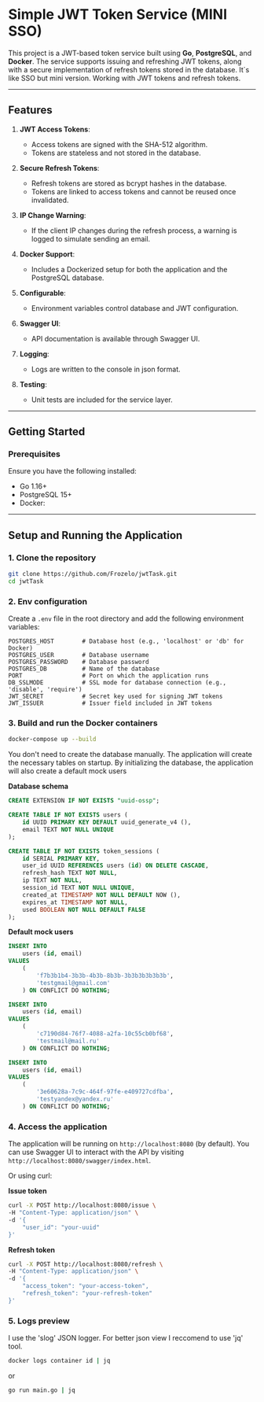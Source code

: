 # Simple JWT Token Service (MINI SSO)

This project is a JWT-based token service built using **Go**, **PostgreSQL**, and **Docker**. The service supports issuing and refreshing JWT tokens, along with a secure implementation of refresh tokens stored in the database.
It`s like SSO but mini version. Working with JWT tokens and refresh tokens.

---

## **Features**

1. **JWT Access Tokens**:
   - Access tokens are signed with the SHA-512 algorithm.
   - Tokens are stateless and not stored in the database.

2. **Secure Refresh Tokens**:
   - Refresh tokens are stored as bcrypt hashes in the database.
   - Tokens are linked to access tokens and cannot be reused once invalidated.

3. **IP Change Warning**:
   - If the client IP changes during the refresh process, a warning is logged to simulate sending an email.

4. **Docker Support**:
   - Includes a Dockerized setup for both the application and the PostgreSQL database.

5. **Configurable**:
   - Environment variables control database and JWT configuration.

6. **Swagger UI**:
   - API documentation is available through Swagger UI.

7. **Logging**:
    - Logs are written to the console in json format.

8. **Testing**:
    - Unit tests are included for the service layer.

---

## **Getting Started**

### **Prerequisites**

Ensure you have the following installed:

- Go 1.16+
- PostgreSQL 15+
- Docker:

---

## **Setup and Running the Application**

### **1. Clone the repository**

```bash
git clone https://github.com/Frozelo/jwtTask.git
cd jwtTask
```

### **2. Env configuration**

Create a `.env` file in the root directory and add the following environment variables:

```env
POSTGRES_HOST        # Database host (e.g., 'localhost' or 'db' for Docker)
POSTGRES_USER        # Database username
POSTGRES_PASSWORD    # Database password
POSTGRES_DB          # Name of the database
PORT                 # Port on which the application runs
DB_SSLMODE           # SSL mode for database connection (e.g., 'disable', 'require')
JWT_SECRET           # Secret key used for signing JWT tokens
JWT_ISSUER           # Issuer field included in JWT tokens
```

### **3. Build and run the Docker containers**

```bash
docker-compose up --build
```

You don't need to create the database manually. The application will create the necessary tables on startup. By initializing the database, the application will also create a default mock users

**Database schema**

```sql
CREATE EXTENSION IF NOT EXISTS "uuid-ossp";

CREATE TABLE IF NOT EXISTS users (
    id UUID PRIMARY KEY DEFAULT uuid_generate_v4 (),
    email TEXT NOT NULL UNIQUE
);

CREATE TABLE IF NOT EXISTS token_sessions (
    id SERIAL PRIMARY KEY,
    user_id UUID REFERENCES users (id) ON DELETE CASCADE,
    refresh_hash TEXT NOT NULL,
    ip TEXT NOT NULL,
    session_id TEXT NOT NULL UNIQUE,
    created_at TIMESTAMP NOT NULL DEFAULT NOW (),
    expires_at TIMESTAMP NOT NULL,
    used BOOLEAN NOT NULL DEFAULT FALSE
);
```

**Default mock users**

```sql
INSERT INTO
    users (id, email)
VALUES
    (
        'f7b3b1b4-3b3b-4b3b-8b3b-3b3b3b3b3b3b',
        'testgmail@gmail.com'
    ) ON CONFLICT DO NOTHING;

INSERT INTO
    users (id, email)
VALUES
    (
        'c7190d84-76f7-4088-a2fa-10c55cb0bf68',
        'testmail@mail.ru'
    ) ON CONFLICT DO NOTHING;

INSERT INTO
    users (id, email)
VALUES
    (
        '3e60628a-7c9c-464f-97fe-e409727cdfba',
        'testyandex@yandex.ru'
    ) ON CONFLICT DO NOTHING;
```

### **4. Access the application**

The application will be running on `http://localhost:8080` (by default).
You can use Swagger UI to interact with the API by visiting `http://localhost:8080/swagger/index.html`.

Or using curl:

**Issue token**
```bash
curl -X POST http://localhost:8080/issue \
-H "Content-Type: application/json" \
-d '{
    "user_id": "your-uuid"
}'
```

**Refresh token**
```bash
curl -X POST http://localhost:8080/refresh \
-H "Content-Type: application/json" \
-d '{
    "access_token": "your-access-token",
    "refresh_token": "your-refresh-token"
}'
```

### **5. Logs preview**

I use the 'slog' JSON logger. For better json view I reccomend to use 'jq' tool.

```bash
docker logs container id | jq
```

or

```bash
go run main.go | jq
```
